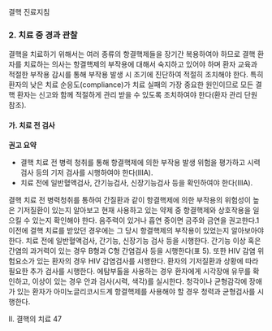 결핵 진료지침

### 2. 치료 중 경과 관찰
결핵을 치료하기 위해서는 여러 종류의 항결핵제들을 장기간 복용하여야 하므로 결핵 환자를 치료하는 의사는 항결핵제의 부작용에 대해서 숙지하고 있어야 하며 환자 교육과 적절한 부작용 감시를 통해 부작용 발생 시 조기에 진단하여 적절히 조치해야 한다. 특히 환자의 낮은 치료 순응도(compliance)가 치료 실패의 가장 중요한 원인이므로 모든 결핵 환자는 신고와 함께 적절하게 관리 받을 수 있도록 조치하여야 한다(환자 관리 단원 참조).

#### 가. 치료 전 검사
**권고 요약**
- 결핵 치료 전 병력 청취를 통해 항결핵제에 의한 부작용 발생 위험을 평가하고 시력 검사 등의 기저 검사를 시행하여야 한다(IIIA).
- 치료 전에 일반혈액검사, 간기능검사, 신장기능검사 등을 확인하여야 한다(IIIA).

결핵 치료 전 병력청취를 통하여 간질환과 같이 항결핵제에 의한 부작용의 위험성이 높은 기저질환이 있는지 알아보고 현재 사용하고 있는 약제 중 항결핵제와 상호작용을 일으킬 수 있는지 확인해야 한다. 음주력이 있거나 흡연 중이면 금주와 금연을 권고한다.1 이전에 결핵 치료를 받았던 경우에는 그 당시 항결핵제의 부작용이 있었는지 알아보아야 한다. 치료 전에 일반혈액검사, 간기능, 신장기능 검사 등을 시행한다. 간기능 이상 혹은 간염의 과거력이 있는 경우 B형과 C형 간염검사 등을 시행한다(표 5). 또한 HIV 감염 위험요소가 있는 환자의 경우 HIV 감염검사를 시행한다. 환자의 기저질환과 상황에 따라 필요한 추가 검사를 시행한다. 에탐부톨을 사용하는 경우 환자에게 시각장애 유무를 확인하고, 이상이 있는 경우 안과 검사(시력, 색각)를 실시한다. 청각이나 균형감각에 장애가 있는 환자가 아미노글리코시드계 항결핵제를 사용해야 할 경우 청력과 균형검사를 시행한다.

II. 결핵의 치료 <PAGE>47